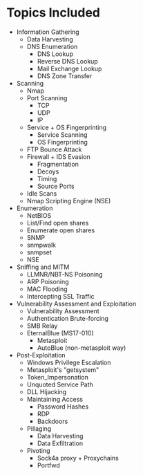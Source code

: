# Topics Included

- Information Gathering 
	- Data Harvesting
  - DNS Enumeration
    - DNS Lookup
    - Reverse DNS Lookup
    - Mail Exchange Lookup
    - DNS Zone Transfer
- Scanning
	- Nmap
    - Port Scanning
      - TCP
      - UDP 
      - IP 
    - Service + OS Fingerprinting 
      - Service Scanning
      - OS Fingerprinting 
    - FTP Bounce Attack
    - Firewall + IDS Evasion 
      - Fragmentation
      - Decoys
      - Timing 
      - Source Ports
    - Idle Scans
  - Nmap Scripting Engine (NSE)
- Enumeration
	- NetBIOS
    - List/Find open shares
    - Enumerate open shares
	- SNMP
    - snmpwalk
    - snmpset
    - NSE 
- Sniffing and MITM
	- LLMNR/NBT-NS Poisoning
  - ARP Poisoning
  - MAC Flooding
  - Intercepting SSL Traffic
- Vulnerability Assessment and Exploitation
	- Vulnerability Assessment
	- Authentication Brute-forcing
  - SMB Relay
  - EternalBlue (MS17-010)
    - Metasploit 
    - AutoBlue (non-metasploit way)
- Post-Exploitation
	- Windows Privilege Escalation
    - Metasploit's "getsystem"
    - Token_Impersonation 
    - Unquoted Service Path
    - DLL Hijacking
  - Maintaining Access
    - Password Hashes
    - RDP 
    - Backdoors
  - Pillaging
    - Data Harvesting
    - Data Exfiltration
  - Pivoting
    - Sock4a proxy + Proxychains
    - Portfwd
